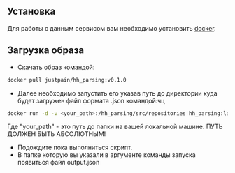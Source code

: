 ## Установка
Для работы с данным сервисом вам необходимо установить [docker](https://docs.docker.com/engine/install/).

## Загрузка образа
* Скачать образ командой:
```bash
docker pull justpain/hh_parsing:v0.1.0
```
* Далее необходимо запустить его указав путь до директории куда будет загружен файл формата .json командой:чц
```bash
docker run -d -v <your_path>:/hh_parsing/src/repositories hh_parsing:latest
```
Где "your_path" - это путь до папки на вашей локальной машине. ПУТЬ ДОЛЖЕН БЫТЬ АБСОЛЮТНЫМ!
* Подождите пока выполниться скрипт.
* В папке которую вы указали в аргументе команды запуска появиться файл output.json